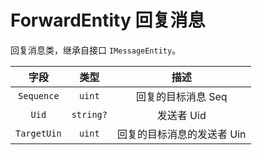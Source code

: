 # ForwardEntity 回复消息

回复消息类，继承自接口 `IMessageEntity`。

|    字段     |   类型    |            描述            |
| :---------: | :-------: | :------------------------: |
| `Sequence`  |  `uint`   |     回复的目标消息 Seq     |
|    `Uid`    | `string?` |         发送者 Uid         |
| `TargetUin` |  `uint`   | 回复的目标消息的发送者 Uin |
